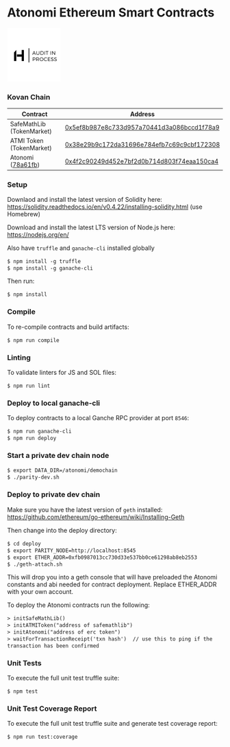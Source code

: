 # Atonomi Ethereum Smart Contracts

<img src="hosho.png" alt="Hosho audit in process" height="125px"/>

### Kovan Chain

| Contract  | Address |
| ------------- | ------------- |
| SafeMathLib (TokenMarket)  | [0x5ef8b987e8c733d957a70441d3a086bccd1f78a9](https://kovan.etherscan.io/address/0x5ef8b987e8c733d957a70441d3a086bccd1f78a9#code) |
| ATMI Token (TokenMarket)  | [0x38e29b9c172da31696e784efb7c69c9cbf172308](https://kovan.etherscan.io/address/0x38e29b9c172da31696e784efb7c69c9cbf172308#code) |
| Atonomi ([78a61fb](https://github.com/atonomi/smart-contracts/tree/78a61fb5b1e60f11fd3e9592376551e4ff38c341)) | [0x4f2c90249d452e7bf2d0b714d803f74eaa150ca4](https://kovan.etherscan.io/address/0x4f2c90249d452e7bf2d0b714d803f74eaa150ca4#code) |


### Setup

Downlaod and install the latest version of Solidity here: https://solidity.readthedocs.io/en/v0.4.22/installing-solidity.html (use Homebrew)

Download and install the latest LTS version of Node.js here: https://nodejs.org/en/

Also have `truffle` and `ganache-cli` installed globally

```
$ npm install -g truffle
$ npm install -g ganache-cli
```

Then run: 

```
$ npm install
```

### Compile

To re-compile contracts and build artifacts:

```
$ npm run compile
```

### Linting

To validate linters for JS and SOL files:

```
$ npm run lint
```

### Deploy to local ganache-cli

To deploy contracts to a local Ganche RPC provider at port `8546`:

```
$ npm run ganache-cli
$ npm run deploy
```

### Start a private dev chain node

```
$ export DATA_DIR=/atonomi/demochain
$ ./parity-dev.sh
```

### Deploy to private dev chain

Make sure you have the latest version of `geth` installed: https://github.com/ethereum/go-ethereum/wiki/Installing-Geth

Then change into the deploy directory:

```
$ cd deploy
$ export PARITY_NODE=http://localhost:8545
$ export ETHER_ADDR=0xfb0987013cc730d33e537bb0ce61298ab8eb2553
$ ./geth-attach.sh
```

This will drop you into a geth console that will have preloaded the Atonomi constants and abi needed for contract deployment.  Replace ETHER_ADDR with your own account.

To deploy the Atonomi contracts run the following:
```
> initSafeMathLib()
> initATMIToken("address of safemathlib")
> initAtonomi("address of erc token")
> waitForTransactionReceipt('txn hash')  // use this to ping if the transaction has been confirmed
```

### Unit Tests

To execute the full unit test truffle suite: 

```
$ npm test
```

### Unit Test Coverage Report

To execute the full unit test truffle suite and generate test coverage report:

```
$ npm run test:coverage
```
